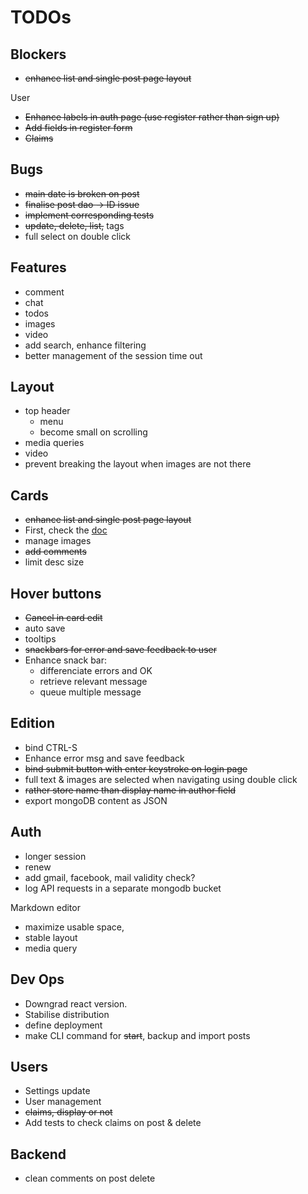 # TODOs

## Blockers

- ~~enhance list and single post page layout~~

User 

- ~~Enhance labels in auth page (use register rather than sign up)~~
- ~~Add fields in register form~~ 
- ~~Claims~~


## Bugs

- ~~main date is broken on post~~ 
- ~~finalise post dao -> ID issue~~
- ~~implement corresponding tests~~
- ~~update, delete, list,~~ tags 
- full select on double click

## Features

- comment
- chat 
- todos
- images
- video
- add search, enhance filtering
- better management of the session time out

## Layout 

- top header
   - menu
   - become small on scrolling
- media queries
- video
- prevent breaking the layout when images are not there

## Cards

- ~~enhance list and single post page layout~~
- First, check the [doc](https://material.io/guidelines/components/cards.html#cards-behavior)
- manage images
- ~~add comments~~ 
- limit desc size

## Hover buttons 

- ~~Cancel in card edit~~
- auto save
- tooltips
- ~~snackbars for error and save feedback to user~~
- Enhance snack bar:
   - differenciate errors and OK
   - retrieve relevant message
   - queue multiple message 

## Edition

- bind CTRL-S
- Enhance error msg and save feedback
- ~~bind submit button with enter keystroke on login page~~
- full text & images are selected when navigating using double click
- ~~rather store name than display name in author field~~
- export mongoDB content as JSON

## Auth

- longer session
- renew
- add gmail, facebook, mail validity check?
- log API requests in a separate mongodb bucket

Markdown editor

- maximize usable space, 
- stable layout 
- media query 

## Dev Ops 

- Downgrad react version.
- Stabilise distribution 
- define deployment 
- make CLI command for ~~start~~, backup and import posts

## Users

- Settings update 
- User management
- ~~claims, display or not~~ 
- Add tests to check claims on post & delete


## Backend

- clean comments on post delete
